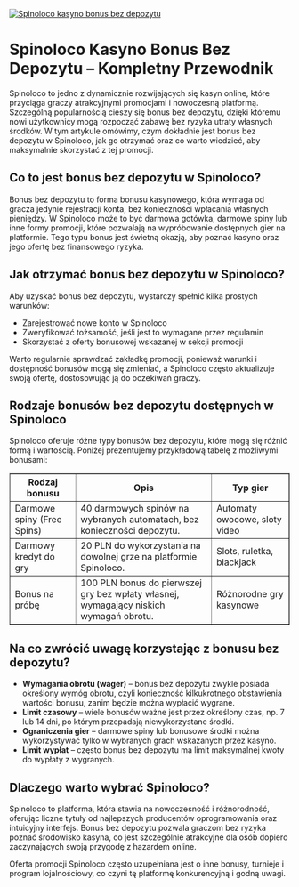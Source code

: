 [![Spinoloco kasyno bonus bez depozytu](https://123-caf.pages.dev/gitsignup.png)](https://vrmoo.ru/Bt82HjjY)

<h1>Spinoloco Kasyno Bonus Bez Depozytu – Kompletny Przewodnik</h1> <p>Spinoloco to jedno z dynamicznie rozwijających się kasyn online, które przyciąga graczy atrakcyjnymi promocjami i nowoczesną platformą. Szczególną popularnością cieszy się bonus bez depozytu, dzięki któremu nowi użytkownicy mogą rozpocząć zabawę bez ryzyka utraty własnych środków. W tym artykule omówimy, czym dokładnie jest bonus bez depozytu w Spinoloco, jak go otrzymać oraz co warto wiedzieć, aby maksymalnie skorzystać z tej promocji.</p>  <h2>Co to jest bonus bez depozytu w Spinoloco?</h2> <p>Bonus bez depozytu to forma bonusu kasynowego, która wymaga od gracza jedynie rejestracji konta, bez konieczności wpłacania własnych pieniędzy. W Spinoloco może to być darmowa gotówka, darmowe spiny lub inne formy promocji, które pozwalają na wypróbowanie dostępnych gier na platformie. Tego typu bonus jest świetną okazją, aby poznać kasyno oraz jego ofertę bez finansowego ryzyka.</p>  <h2>Jak otrzymać bonus bez depozytu w Spinoloco?</h2> <p>Aby uzyskać bonus bez depozytu, wystarczy spełnić kilka prostych warunków:</p> <ul>   <li>Zarejestrować nowe konto w Spinoloco</li>   <li>Zweryfikować tożsamość, jeśli jest to wymagane przez regulamin</li>   <li>Skorzystać z oferty bonusowej wskazanej w sekcji promocji</li> </ul> <p>Warto regularnie sprawdzać zakładkę promocji, ponieważ warunki i dostępność bonusów mogą się zmieniać, a Spinoloco często aktualizuje swoją ofertę, dostosowując ją do oczekiwań graczy.</p>  <h2>Rodzaje bonusów bez depozytu dostępnych w Spinoloco</h2> <p>Spinoloco oferuje różne typy bonusów bez depozytu, które mogą się różnić formą i wartością. Poniżej prezentujemy przykładową tabelę z możliwymi bonusami:</p>  <table border="1" cellpadding="8" cellspacing="0" style="border-collapse: collapse; width: 100%; max-width: 600px;">   <thead>     <tr>       <th>Rodzaj bonusu</th>       <th>Opis</th>       <th>Typ gier</th>     </tr>   </thead>   <tbody>     <tr>       <td>Darmowe spiny (Free Spins)</td>       <td>40 darmowych spinów na wybranych automatach, bez konieczności depozytu.</td>       <td>Automaty owocowe, sloty video</td>     </tr>     <tr>       <td>Darmowy kredyt do gry</td>       <td>20 PLN do wykorzystania na dowolnej grze na platformie Spinoloco.</td>       <td>Slots, ruletka, blackjack</td>     </tr>     <tr>       <td>Bonus na próbę</td>       <td>100 PLN bonus do pierwszej gry bez wpłaty własnej, wymagający niskich wymagań obrotu.</td>       <td>Różnorodne gry kasynowe</td>     </tr>   </tbody> </table>  <h2>Na co zwrócić uwagę korzystając z bonusu bez depozytu?</h2> <ul>   <li><strong>Wymagania obrotu (wager)</strong> – bonus bez depozytu zwykle posiada określony wymóg obrotu, czyli konieczność kilkukrotnego obstawienia wartości bonusu, zanim będzie można wypłacić wygrane.</li>   <li><strong>Limit czasowy</strong> – wiele bonusów ważne jest przez określony czas, np. 7 lub 14 dni, po którym przepadają niewykorzystane środki.</li>   <li><strong>Ograniczenia gier</strong> – darmowe spiny lub bonusowe środki można wykorzystywać tylko w wybranych grach wskazanych przez kasyno.</li>   <li><strong>Limit wypłat</strong> – często bonus bez depozytu ma limit maksymalnej kwoty do wypłaty z wygranych.</li> </ul>  <h2>Dlaczego warto wybrać Spinoloco?</h2> <p>Spinoloco to platforma, która stawia na nowoczesność i różnorodność, oferując liczne tytuły od najlepszych producentów oprogramowania oraz intuicyjny interfejs. Bonus bez depozytu pozwala graczom bez ryzyka poznać środowisko kasyna, co jest szczególnie atrakcyjne dla osób dopiero zaczynających swoją przygodę z hazardem online.</p>  <p>Oferta promocji Spinoloco często uzupełniana jest o inne bonusy, turnieje i program lojalnościowy, co czyni tę platformę konkurencyjną i godną uwagi.</p>